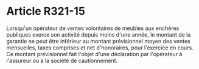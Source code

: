 # Article R321-15

Lorsqu'un opérateur de ventes volontaires de meubles aux enchères publiques exerce son activité depuis moins d'une année, le montant de la garantie ne peut être inférieur au montant prévisionnel moyen des ventes mensuelles, taxes comprises et net d'honoraires, pour l'exercice en cours. Ce montant prévisionnel fait l'objet d'une déclaration par l'opérateur à l'assureur ou à la société de cautionnement.

